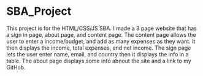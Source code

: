 # SBA_Project
This project is for the HTML/CSS/JS SBA.
I made a 3 page website that has a sign in page, about page, and content page.
The content page allows the user to enter a income/budget,
and add as many expenses as they want.
It then displays the income, total expenses, and net income.
The sign page lets the user enter name, email, and country
then it displays the info in a table.
The about page displays some info abnout the site and a link to my GitHub.
